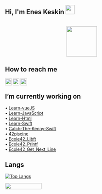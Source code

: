 ## Hi, I'm Enes Keskin <img src="https://media.giphy.com/media/hvRJCLFzcasrR4ia7z/giphy.gif" width="30px"/>
</br>
<div id="header" align="center">
  <img src="https://media.giphy.com/media/M9gbBd9nbDrOTu1Mqx/giphy.gif" width="100"/>
</div>


## How to reach me

[<img width="22" src="https://upload.wikimedia.org/wikipedia/commons/thumb/e/e9/Linkedin_icon.svg/2048px-Linkedin_icon.svg.png" align="left" />][linkedin]
[<img width="22" src="https://upload.wikimedia.org/wikipedia/commons/thumb/e/e7/Instagram_logo_2016.svg/2048px-Instagram_logo_2016.svg.png" align="left" />][instagram]

[<img width="22" src="https://upload.wikimedia.org/wikipedia/commons/thumb/4/40/HackerRank_Icon-1000px.png/640px-HackerRank_Icon-1000px.png" align="left" />][HackerRank]

[linkedin]:https://www.linkedin.com/in/enes-keskin-314094243/
[instagram]:https://www.instagram.com/enes.keskin55/
[HackerRank]:https://www.hackerrank.com/keskinenes8

<br/>

## I’m currently working on <br>
• [Learn-vueJS](https://github.com/Keskinenes/Learn-vueJS) <br>
• [Learn-JavaScript](https://github.com/Keskinenes/Learn-JavaScript.git)<br>
• [Learn-Html](https://github.com/Keskinenes/Learn-Html) <br>
• [Learn-Swift](https://github.com/Keskinenes/Learn-Swift) <br>
• [Catch-The-Kenny-Swift](https://github.com/Keskinenes/Catch-The-Kenny-Swift) <br>
• [42piscine](https://github.com/Keskinenes/42piscine) <br>
• [Ecole42_Libft](https://github.com/Keskinenes/Ecole42_Libft) <br>
• [Ecole42_Printf](https://github.com/Keskinenes/Ecole42_Printf) <br>
• [Ecole42_Get_Next_Line](https://github.com/Keskinenes/Ecole42_Get_Next_Line) <br>

## Langs
[![Top Langs](https://github-readme-stats.vercel.app/api/top-langs/?username=keskinenes&layout=compact&show_icons=true&theme=synthwave)](https://github.com/keskinenes) 
<p>
  <img width="120" height="20" src="https://komarev.com/ghpvc/?username=keskinenes&color=blue">
</p>
